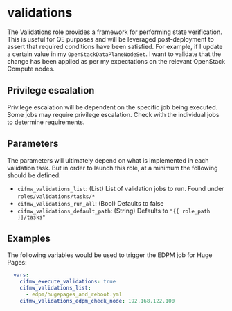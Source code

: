 # validations
The Validations role provides a framework for performing state verification.
This is useful for QE purposes and will be leveraged post-deployment to assert
that required conditions have been satisfied. For example, if I update a certain
value in my `OpenStackDataPlaneNodeSet`. I want to validate that the change has
been applied as per my expectations on the relevant OpenStack Compute nodes.

## Privilege escalation
Privilege escalation will be dependent on the specific job being executed. Some jobs
may require privilege escalation. Check with the individual jobs to determine
requirements.

## Parameters
The parameters will ultimately depend on what is implemented in each validation task.
But in order to launch this role, at a minimum the following should be defined:

- `cifmw_validations_list`: (List) List of validation jobs to run. Found under `roles/validations/tasks/*`
- `cifmw_validations_run_all`: (Bool) Defaults to false
- `cifmw_validations_default_path`: (String) Defaults to `"{{ role_path }}/tasks"`

## Examples
The following variables would be used to trigger the EDPM job for Huge Pages:
```yaml
  vars:
    cifmw_execute_validations: true
    cifmw_validations_list:
      - edpm/hugepages_and_reboot.yml
    cifmw_validations_edpm_check_node: 192.168.122.100
```
